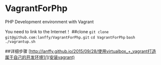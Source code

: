 # VagrantForPhp
PHP Development environment with Vagrant

You need to link to the Internet！
##clone
`git clone git@github.com:lanffy/VagrantForPhp.git`
`cd VagrantForPhp`
`bash ./vagrantup.sh`

##详细步骤
[http://lanffy.github.io/2015/09/28/使用virtualbox_+_vagrant打造属于自己的开发环境1/](安装vagrant)

